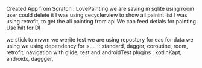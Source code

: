 

Created App from Scratch : LovePainting
we are saving in sqlite using room
user could delete it
I was using cecyclerview to show all painint list
I was using retrofit, to get the all painting from api
We can feed detials for painting
Use hilt for DI


we stick to mvvm
we werite test
we are using repostory for eas for data
we using 
we using dependency for >....
:: standard, dagger, coroutine, room, retrofit, navigation with glide, test and androidTest
plugins : kotlinKapt, androidx, daggger, 

